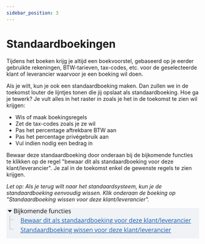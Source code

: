 ```yaml
---
sidebar_position: 3
---
```


# Standaardboekingen

Tijdens het boeken krijg je altijd een boekvoorstel, gebaseerd op je eerder gebruikte rekeningen, BTW-tarieven, tax-codes, etc. voor de geselecteerde klant of leverancier waarvoor je een boeking wil doen.

Als je wilt, kun je ook een standaardboeking maken. Dan zullen we in de toekomst louter de lijntjes tonen die jij opslaat als standaardboeking. Hoe ga je tewerk? Je vult alles in het raster in zoals je het in de toekomst te zien wil krijgen:

- Wis of maak boekingsregels
- Zet de tax-codes zoals je ze wil
- Pas het percentage aftrekbare BTW aan
- Pas het percentage privégebruik aan
- Vul indien nodig een bedrag in

Bewaar deze standaardboeking door onderaan bij de bijkomende functies te klikken op de regel "bewaar dit als standaardboeking voor deze klant/leverancier". Je zal in de toekomst enkel de gewenste regels te zien krijgen.

*Let op: Als je terug wilt naar het standaardsysteem, kun je de standaardboeking eenvoudig wissen. Klik onderaan de boeking op "Standaardboeking wissen voor deze klant/leverancier".*

![alt text](image-16.png)